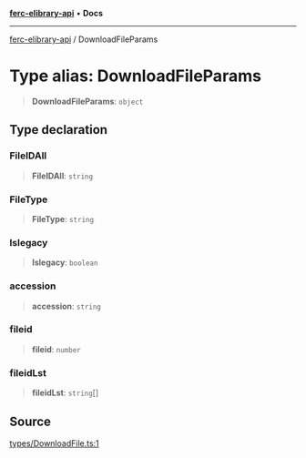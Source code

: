 [**ferc-elibrary-api**](../README.md) • **Docs**

***

[ferc-elibrary-api](../globals.md) / DownloadFileParams

# Type alias: DownloadFileParams

> **DownloadFileParams**: `object`

## Type declaration

### FileIDAll

> **FileIDAll**: `string`

### FileType

> **FileType**: `string`

### Islegacy

> **Islegacy**: `boolean`

### accession

> **accession**: `string`

### fileid

> **fileid**: `number`

### fileidLst

> **fileidLst**: `string`[]

## Source

[types/DownloadFile.ts:1](https://github.com/4very/ferc-elibrary-api/blob/26cf3a80a2b0f4f142a63a2fbb278e16f26a1d37/src/types/DownloadFile.ts#L1)
